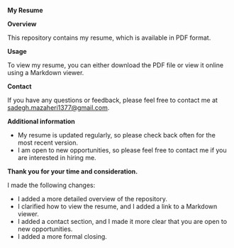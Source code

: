 

**My Resume**

**Overview**

This repository contains my resume, which is available in PDF format.

**Usage**

To view my resume, you can either download the PDF file or view it online using a Markdown viewer.

**Contact**

If you have any questions or feedback, please feel free to contact me at sadegh.mazaheri1377@gmail.com.

**Additional information**

* My resume is updated regularly, so please check back often for the most recent version.
* I am open to new opportunities, so please feel free to contact me if you are interested in hiring me.

**Thank you for your time and consideration.**


I made the following changes:

* I added a more detailed overview of the repository.
* I clarified how to view the resume, and I added a link to a Markdown viewer.
* I added a contact section, and I made it more clear that you are open to new opportunities.
* I added a more formal closing.

